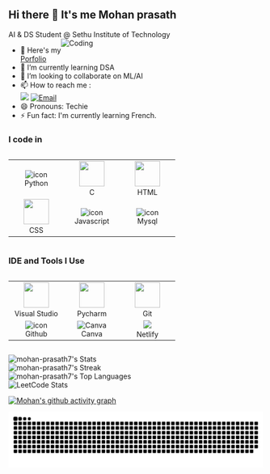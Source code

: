## Hi there 👋 It's me Mohan prasath

AI & DS Student @ Sethu Institute of Technology
<img align="right" alt="Coding" width="400" src="https://github-production-user-asset-6210df.s3.amazonaws.com/74038190/238355349-7d484dc9-68a9-4ee6-a767-aea59035c12d.gif"/>                                             
- 🔭 Here's my [Porfolio](https://mohan-prasath.netlify.app/)
- 🌱 I’m currently learning DSA
- 👯 I’m looking to collaborate on ML/AI
- 📫 How to reach me :
<br /> [<img src="https://img.shields.io/badge/LinkedIn-0077B5?style=for-the-badge&logo=linkedin&logoColor=white" />](https://www.linkedin.com/in/mohan-prasath-r/)  <a href="mailto:prasath6238@gmail.com" target="_blank"><img alt="Email" src="https://img.shields.io/badge/Gmail-D14836?style=for-the-badge&logo=gmail&logoColor=white" style="vertical-align:center" /></a>
- 😄 Pronouns: Techie
- ⚡ Fun fact: I'm currently learning French.

### I code in
<div style="display: flex; align-items: flex-start; ">
  <table>
   <tr>
   <td align="center" width="96">
        <img src="https://techstack-generator.vercel.app/python-icon.svg" alt="icon" width="40" height="40" />
        <br>Python
      </td>
      <td align="center" width="96">
        <img height="50" width="50" src="https://img.icons8.com/color/48/000000/c-programming.png" /> 
        <br>C
      </td>
<!--       <td align="center" width="96">
        <img height="50" width="50" src="https://img.icons8.com/color/48/000000/java-coffee-cup-logo.png" />
        <br>Java
      </td> -->
      <td align="center" width="96">
         <img height="50" width="50" src="https://img.icons8.com/color/48/000000/html-5.png" />
        <br>HTML
      </td>
    </tr>
 <tr>
      <td align="center" width="96">
        <img height="50" width="50" src="https://img.icons8.com/color/48/000000/css3.png" />
        <br>CSS
      </td>
        <td align="center" width="96">
       <img src="https://techstack-generator.vercel.app/js-icon.svg" alt="icon" width="40" height="40" />
        <br>Javascript
<!--       </td>
        <td align="center" width="96">
        <img height="50" width="50" src="https://img.icons8.com/color/48/000000/react-native.png"/>
        <br>React
      </td> -->
        <td align="center" width="96">
        <img src="https://techstack-generator.vercel.app/mysql-icon.svg" alt="icon" width="40" height="40" />
        <br>Mysql
      </td>
      </tr>
<!--    <tr>
        <td align="center" width="96">
        <img src="https://cdn.jsdelivr.net/gh/devicons/devicon@latest/icons/nodejs/nodejs-original-wordmark.svg" width="40" height="40" alt="Nodejs" />
        <br>Node Js
      </td>
        <td align="center" width="96">
       <img width="48" height="48" src="https://img.icons8.com/fluency/48/r-project.png" alt="r-project"/>
        <br>R Programming
      </td>
    
   </tr> -->
   </table>
</div>
   
   

       
      

### IDE and Tools I Use
<div style="display: flex; align-items: flex-start; justify-content: center">
  <table >
   <tr>
    <td align="center" width="96">
       <img height="50" width="50" src="https://img.icons8.com/color/48/000000/visual-studio-code-2019.png"/>
        <br>Visual Studio
      </td>
    <td align="center" width="96">
        <img height="50" width="50" src="https://img.icons8.com/color/48/000000/pycharm.png"/>
        <br>Pycharm
      </td>
    <td align="center" width="96">
       <img height="50" width="50" src="https://img.icons8.com/color/50/000000/git.png"/>
        <br>Git
      </td>

   </tr>
    <tr>
          <td align="center" width="96">
        <img src="https://techstack-generator.vercel.app/github-icon.svg" alt="icon" width="50" height="50" />
        <br>Github
      </td>
    <td align="center" width="96">
        <img src="https://cdn.simpleicons.org/canva/00C4CC" width="40" height="40" alt="Canva" /> 
        <br>Canva
      </td>
<!--     <td align="center" width="96">
        <img height="50" src="https://img.icons8.com/officel/480/null/java-eclipse.png"/>
        <br>Java Eclipse
      </td> -->
<!--     <td align="center" width="96">
        <img height="50" width="50" src="https://img.icons8.com/color/48/000000/figma--v1.png"/>
        <br>Figma
      </td> -->
    <td align="center" width="96">
       <img height="50" src="https://img.shields.io/badge/Netlify-00C7B7?style=for-the-badge&logo=netlify&logoColor=white"/>
        <br>Netlify
      </td>
   </tr>
    </table>
</div>
  
![mohan-prasath7's Stats](https://github-readme-stats.vercel.app/api?username=mohan-prasath7&theme=vue-dark&show_icons=true&hide_border=true&count_private=true)<br>
![mohan-prasath7's Streak](https://github-readme-streak-stats.herokuapp.com/?user=mohan-prasath7&theme=vue-dark&hide_border=true) <br>
![mohan-prasath7's Top Languages](https://github-readme-stats.vercel.app/api/top-langs/?username=mohan-prasath7&theme=vue-dark&show_icons=true&hide_border=true&layout=compact)<br>
![LeetCode Stats](https://leetcard.jacoblin.cool/Mohan_prasath_R?theme=dark&font=Marcellus%20SC&ext=contest) 

[![Mohan's github activity graph](https://github-readme-activity-graph.vercel.app/graph?username=mohan-prasath7&bg_color=000000&color=ffffff&line=028818&point=f5f5f5&area=true&hide_border=true)](https://github.com/ashutosh00710/github-readme-activity-graph)





<img src="https://github.com/mohan-prasath7/mohan-prasath7/blob/output/github-contribution-grid-snake-dark.svg" />


